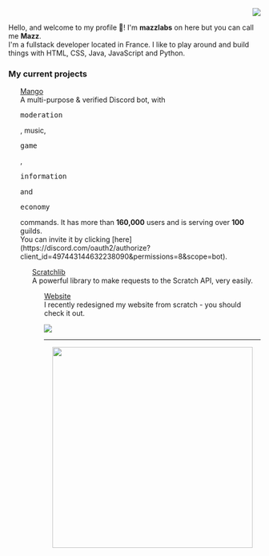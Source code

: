 <p align="right">
  <img src="https://user-images.githubusercontent.com/37367577/90978233-87fcfa80-e54c-11ea-968d-81ed5b291b8d.png" />
</p>

<p align="left">
  Hello, and welcome to my profile 👋! I'm <b>mazzlabs</b> on here but you can call me <b>Mazz</b>. 
  <br>I'm a fullstack developer located in France. I like to play around and build things with HTML, CSS, Java, JavaScript and Python.

<h3>My current projects</h3>
  <ul><a href="https://github.com/mazzlabs/Mango">Mango</a>
  <br>A multi-purpose & verified Discord bot, with <pre>moderation</pre>, </pre>music</pre>, <pre>game</pre>, <pre>information</pre> and <pre>economy</pre> commands. It has more than <b>160,000</b> users and is serving over <b>100</b> guilds. <br>You can invite it by clicking [here](https://discord.com/oauth2/authorize?client_id=497443144632238090&permissions=8&scope=bot).

  <ul><a href="https://github.com/mazzlabs/scratchlib">Scratchlib</a>
  <br>A powerful library to make requests to the Scratch API, very easily. 

  <ul><a href="https://github.com/Ma15fo43/ma15fo43.github.io">Website</a>
  <br>I recently redesigned my website from scratch - you should check it out.
</p>

![](https://raw.githubusercontent.com/ma15fo43/ma15fo43/master/medias/github_banner.png)

<hr>
<p align="center">
  <img src="https://user-images.githubusercontent.com/37367577/90975124-dc46b100-e531-11ea-808a-549a2053e85d.png" width="400px" />
</p>
